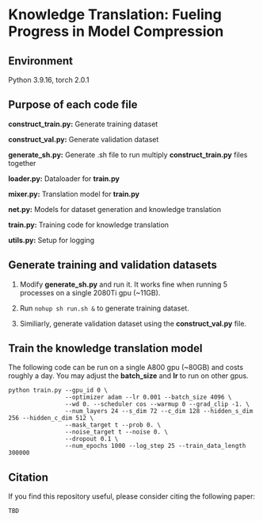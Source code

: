 #  Knowledge Translation: Fueling Progress in Model Compression



## Environment

Python 3.9.16, torch 2.0.1



## Purpose of each code file

**construct_train.py:** Generate training dataset

**construct_val.py:** Generate validation dataset

**generate_sh.py:** Generate .sh file to run multiply **construct_train.py** files together

**loader.py:** Dataloader for **train.py**

**mixer.py:** Translation model for **train.py**

**net.py:** Models for dataset generation and knowledge translation

**train.py:** Training code for knowledge translation

**utils.py:** Setup for logging



## Generate training and validation datasets

1. Modify **generate_sh.py** and run it. It works fine when running 5 processes on a single 2080Ti gpu (~11GB).

2. Run `nohup sh run.sh &` to generate training dataset.

3. Similiarly, generate validation dataset using the **construct_val.py** file.



## Train the knowledge translation model

The following code can be run on a single A800 gpu (~80GB) and costs roughly a day. You may adjust the **batch_size** and **lr** to run on other gpus.

```
python train.py --gpu_id 0 \
                --optimizer adam --lr 0.001 --batch_size 4096 \
                --wd 0. --scheduler cos --warmup 0 --grad_clip -1. \
                --num_layers 24 --s_dim 72 --c_dim 128 --hidden_s_dim 256 --hidden_c_dim 512 \
                --mask_target t --prob 0. \
                --noise_target t --noise 0. \
                --dropout 0.1 \
                --num_epochs 1000 --log_step 25 --train_data_length 300000
```



## Citation

If you find this repository useful, please consider citing the following paper:
```
TBD
```
